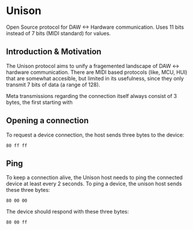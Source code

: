 # Unison
Open Source protocol for DAW <-> Hardware communication. Uses 11 bits instead of 7 bits (MIDI standard) for values.

## Introduction & Motivation
The Unison protocol aims to unify a fragemented landscape of DAW <-> hardware communication. There are MIDI based protocols (like, MCU, HUI) that are somewhat accesible, but limited in its usefulness, since they only transmit 7 bits of data (a range of 128).

Meta transmissions regarding the connection itself always consist of 3 bytes, the first starting with 

## Opening a connection
To request a device connection, the host sends three bytes to the device:

`80 ff ff`



## Ping
To keep a connection alive, the Unison host needs to ping the connected device at least every 2 seconds. To ping a device, the unison host sends these three bytes:

`80 00 00`

The device should respond with these three bytes:

`80 00 ff`
